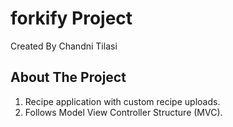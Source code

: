 # forkify Project

Created By Chandni Tilasi

## About The Project

1. Recipe application with custom recipe uploads.
2. Follows Model View Controller Structure (MVC).
